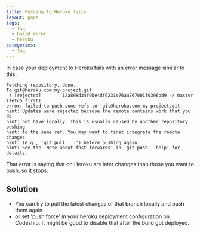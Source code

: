 ```yaml
---
title: Pushing to Heroku fails
layout: page
tags:
  - faq
  - build error
  - heroku
categories:
  - faq
---
```

In case your deployment to Heroku fails with an error message similar to this:

~~~shell
Fetching repository, done.
To git@heroku.com:my-project.git
 ! [rejected]        12a898d34f0be4df6231e76aa767001f0396bd9 -> master (fetch first)
error: failed to push some refs to 'git@heroku.com:my-project.git'
hint: Updates were rejected because the remote contains work that you do
hint: not have locally. This is usually caused by another repository pushing
hint: to the same ref. You may want to first integrate the remote changes
hint: (e.g., 'git pull ...') before pushing again.
hint: See the 'Note about fast-forwards' in 'git push --help' for details.
~~~

That error is saying that on Heroku are later changes than those you want to push, so it stops.

## Solution

+ You can try to pull the latest changes of that branch locally and push them again
+ or set 'push force' in your heroku deployment configuration on Codeship. It might be good to disable that after the build got deployed.
